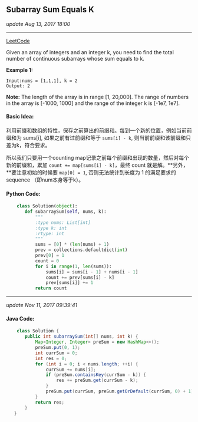 ## Subarray Sum Equals K
_update Aug 13, 2017 18:00_

---
[LeetCode](https://leetcode.com/problems/subarray-sum-equals-k/description/)

Given an array of integers and an integer k, you need to find the total number of continuous subarrays whose sum equals to k.

**Example 1:**

    Input:nums = [1,1,1], k = 2
    Output: 2

**Note:**
The length of the array is in range [1, 20,000].
The range of numbers in the array is [-1000, 1000] and the range of the integer k is [-1e7, 1e7].

#### Basic Idea:
利用前缀和数组的特性，保存之前算出的前缀和。每到一个新的位置，例如当前前缀和为 sums[i], 如果之前有过前缀和等于 `sums[i] - k`, 则当前前缀和该前缀和只差为k，符合要求。

所以我们只要用一个counting map记录之前每个前缀和出现的数量，然后对每个新的前缀和，累加 `count += map[sums[i] - k]`，最终 count 就是解。**另外，**要注意初始的时候要 `map[0] = 1`, 否则无法统计到长度为 1 的满足要求的sequence （即num本身等于k）。

 #### Python Code:
 ```python
     class Solution(object):
        def subarraySum(self, nums, k):
            """
            :type nums: List[int]
            :type k: int
            :rtype: int
            """
            sums = [0] * (len(nums) + 1)
            prev = collections.defaultdict(int)
            prev[0] = 1
            count = 0
            for i in range(1, len(sums)):
                sums[i] = sums[i - 1] + nums[i - 1]
                count += prev[sums[i] - k]
                prev[sums[i]] += 1
            return count
 ``` 
 
 ---
 _update Nov 11, 2017 09:39:41_
 #### Java Code:
 ```Java
     class Solution {
        public int subarraySum(int[] nums, int k) {
            Map<Integer, Integer> preSum = new HashMap<>();
            preSum.put(0, 1);
            int currSum = 0;
            int res = 0;
            for (int i = 0; i < nums.length; ++i) {
                currSum += nums[i];
                if (preSum.containsKey(currSum - k)) {
                    res += preSum.get(currSum - k);
                }
                preSum.put(currSum, preSum.getOrDefault(currSum, 0) + 1);
            }
            return res;
        }
    }
```